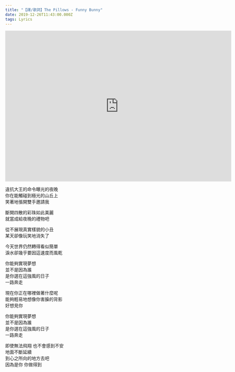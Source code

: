```yaml
---
title: "【譯/歌詞】The Pillows - Funny Bunny"
date: 2019-12-26T11:43:00.000Z
tags: Lyrics
---
```


<iframe width="720" height="480" src="https://www.youtube.com/embed/f92VWkYl8CI" frameborder="0" allow="accelerometer; autoplay; clipboard-write; encrypted-media; gyroscope; picture-in-picture" allowfullscreen></iframe>

違抗大王的命令曝光的夜晚
<br>你在能觸碰到極光的山丘上
<br>笑著地張開雙手邀請我

斷開四散的彩珠如此美麗
<br>就當成給夜晚的禮物吧

從不展現真實樣貌的小丑
<br>某天卻像玩笑地消失了

今天世界仍然轉得看似簡單
<br>淚水卻幾乎要因這速度而風乾

你能夠實現夢想
<br>並不是因為誰
<br>是你選在這強風的日子
<br>一路奔走

現在你正在哪裡做著什麼呢
<br>能夠輕易地想像你害臊的背影
<br>好想見你

你能夠實現夢想
<br>並不是因為誰
<br>是你選在這強風的日子
<br>一路奔走

即使無法飛翔 也不會感到不安
<br>地面不斷延續
<br>到心之所向的地方去吧
<br>因為是你 你做得到
